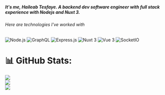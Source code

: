 ##### It's me, Haileab Tesfaye. A backend dev software engineer with full stack experience with Nodejs and Nuxt 3.

###### Here are technologies I've worked with
![Node.js](https://img.shields.io/badge/Node.js-339933?style=for-the-badge&logo=nodedotjs&logoColor=white)
![GraphQL](https://img.shields.io/badge/Apollo%20GraphQL-311C87.svg?style=for-the-badge&logo=Apollo-GraphQL&logoColor=white)
![Express.js](https://img.shields.io/badge/Express-000000.svg?style=for-the-badge&logo=Express&logoColor=white)
![Nuxt 3](https://img.shields.io/badge/Nuxt.js-00C58E?style=for-the-badge&logo=nuxtdotjs&logoColor=white)
![Vue 3](https://img.shields.io/badge/Vue.js-4FC08D.svg?style=for-the-badge&logo=vuedotjs&logoColor=white)
![SocketIO](https://img.shields.io/badge/Socket.io-010101.svg?style=for-the-badge&logo=socketdotio&logoColor=white)

# 📊 GitHub Stats:
![](https://github-readme-stats.vercel.app/api?username=haileabt&theme=dark&hide_border=false&include_all_commits=false&count_private=false)<br/>
![](https://github-readme-streak-stats.herokuapp.com/?user=haileabt&theme=dark&hide_border=false)<br/>
![](https://github-readme-stats.vercel.app/api/top-langs/?username=haileabt&theme=dark&hide_border=false&include_all_commits=false&count_private=false&layout=compact)


<!--
**HaileabT/HaileabT** is a ✨ _special_ ✨ repository because its `README.md` (this file) appears on your GitHub profile.

Here are some ideas to get you started:

- 🔭 I’m currently working on ...
- 🌱 I’m currently learning ...
- 👯 I’m looking to collaborate on ...
- 🤔 I’m looking for help with ...
- 💬 Ask me about ...
- 📫 How to reach me: ...
- 😄 Pronouns: ...
- ⚡ Fun fact: ...
-->
